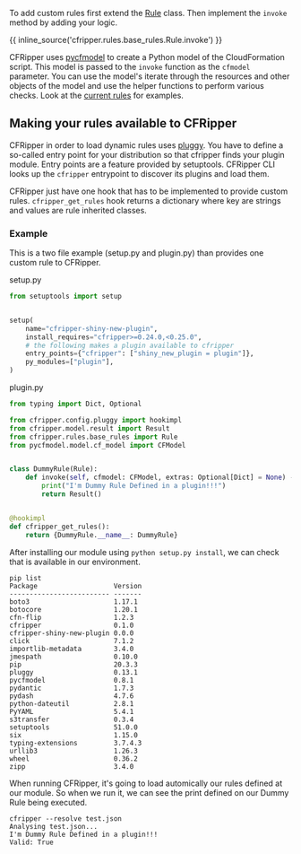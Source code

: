 To add custom rules first extend the [Rule](https://github.com/Skyscanner/cfripper/blob/master/cfripper/model/rule.py)
class. Then implement the `invoke` method by adding your logic.

{{ inline_source('cfripper.rules.base_rules.Rule.invoke') }}

CFRipper uses [pycfmodel](https://github.com/Skyscanner/pycfmodel) to create a Python model of the CloudFormation script.
This model is passed to the `invoke` function as the `cfmodel` parameter. You can use the model's iterate through the
resources and other objects of the model and use the helper functions to perform various checks. Look at the
[current rules](/rules) for examples.

## Making your rules available to CFRipper

CFRipper in order to load dynamic rules uses [pluggy](https://github.com/pytest-dev/pluggy). You have to define a 
so-called entry point for your distribution so that cfripper finds your plugin module. Entry points are a feature 
provided by setuptools. CFRipper CLI looks up the `cfripper` entrypoint to discover its plugins and load them.

CFRipper just have one hook that has to be implemented to provide custom rules. `cfripper_get_rules` hook returns a 
dictionary where key are strings and values are rule inherited classes.

### Example

This is a two file example (setup.py and plugin.py) than provides one custom rule to CFRipper. 

setup.py
```python
from setuptools import setup


setup(
    name="cfripper-shiny-new-plugin",
    install_requires="cfripper>=0.24.0,<0.25.0",
    # the following makes a plugin available to cfripper
    entry_points={"cfripper": ["shiny_new_plugin = plugin"]},
    py_modules=["plugin"],
)
```

plugin.py
```python
from typing import Dict, Optional

from cfripper.config.pluggy import hookimpl
from cfripper.model.result import Result
from cfripper.rules.base_rules import Rule
from pycfmodel.model.cf_model import CFModel


class DummyRule(Rule):
    def invoke(self, cfmodel: CFModel, extras: Optional[Dict] = None) -> Result:
        print("I'm Dummy Rule Defined in a plugin!!!")
        return Result()


@hookimpl
def cfripper_get_rules():
    return {DummyRule.__name__: DummyRule}
```

After installing our module using `python setup.py install`, we can check that is available in our environment.

```
pip list
Package                   Version
------------------------- -------
boto3                     1.17.1
botocore                  1.20.1
cfn-flip                  1.2.3
cfripper                  0.1.0
cfripper-shiny-new-plugin 0.0.0
click                     7.1.2
importlib-metadata        3.4.0
jmespath                  0.10.0
pip                       20.3.3
pluggy                    0.13.1
pycfmodel                 0.8.1
pydantic                  1.7.3
pydash                    4.7.6
python-dateutil           2.8.1
PyYAML                    5.4.1
s3transfer                0.3.4
setuptools                51.0.0
six                       1.15.0
typing-extensions         3.7.4.3
urllib3                   1.26.3
wheel                     0.36.2
zipp                      3.4.0
```

When running CFRipper, it's going to load automically our rules defined at our module. So when we run it, we can see
the print defined on our Dummy Rule being executed.

```
cfripper --resolve test.json
Analysing test.json...
I'm Dummy Rule Defined in a plugin!!!
Valid: True
```
